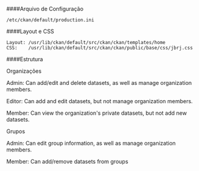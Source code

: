 ####Arquivo de Configuração
```
/etc/ckan/default/production.ini
```


####Layout e CSS
```
Layout: /usr/lib/ckan/default/src/ckan/ckan/templates/home
CSS:    /usr/lib/ckan/default/src/ckan/ckan/public/base/css/jbrj.css
```


####Estrutura

Organizações

Admin: Can add/edit and delete datasets, as well as manage organization members.

Editor: Can add and edit datasets, but not manage organization members.

Member: Can view the organization's private datasets, but not add new datasets.


Grupos


Admin: Can edit group information, as well as manage organization members.

Member: Can add/remove datasets from groups
